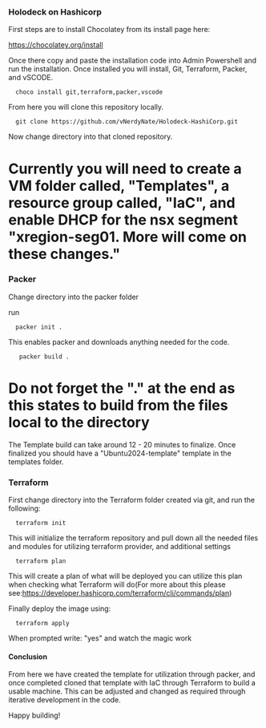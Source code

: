 ### Holodeck on Hashicorp ###
First steps are to install Chocolatey from its install page here:

https://chocolatey.org/install

Once there copy and paste the installation code into Admin Powershell and run the installation. Once installed you will install, Git, Terraform, Packer, and vSCODE. 

      choco install git,terraform,packer,vscode

From here you will clone this repository locally.

      git clone https://github.com/vNerdyNate/Holodeck-HashiCorp.git

Now change directory into that cloned repository.

# Currently you will need to create a VM folder called, "Templates", a resource group called, "IaC", and enable DHCP for the nsx segment "xregion-seg01. More will come on these changes." #

### Packer ###

Change directory into the packer folder

run 

      packer init .

This enables packer and downloads anything needed for the code.

       packer build .

# Do not forget the "." at the end as this states to build from the files local to the directory #

The Template build can take around 12 - 20 minutes to finalize. Once finalized you should have a "Ubuntu2024-template" template in the templates folder.

### Terraform ###

First change directory into the Terraform folder created via git, and run the following:

      terraform init
      
This will initialize the terraform repository and pull down all the needed files and modules for utilizing terraform provider, and additional settings

      terraform plan
      
This will create a plan of what will be deployed you can utilize this plan when checking what Terraform will do(For more about this please see:https://developer.hashicorp.com/terraform/cli/commands/plan)

Finally deploy the image using:

      terraform apply
      
When prompted write: "yes" and watch the magic work

#### Conclusion ###
From here we have created the template for utilization through packer, and once completed cloned that template with IaC through Terraform to build a usable machine. This can be adjusted and changed as required through iterative development in the code.

Happy building!
